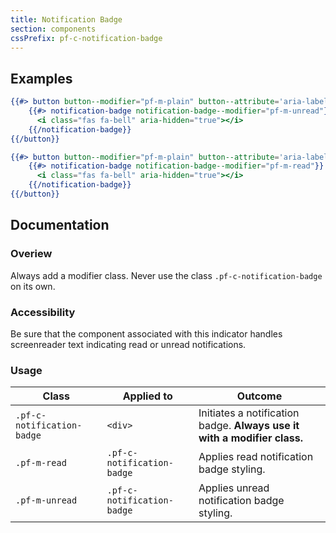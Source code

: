 ```yaml
---
title: Notification Badge
section: components
cssPrefix: pf-c-notification-badge
---
```


## Examples
```hbs title=Basic
{{#> button button--modifier="pf-m-plain" button--attribute='aria-label="Unread notifications"'}}
    {{#> notification-badge notification-badge--modifier="pf-m-unread"}}
      <i class="fas fa-bell" aria-hidden="true"></i>
    {{/notification-badge}}
{{/button}}

{{#> button button--modifier="pf-m-plain" button--attribute='aria-label="Notifications"'}}
    {{#> notification-badge notification-badge--modifier="pf-m-read"}}
      <i class="fas fa-bell" aria-hidden="true"></i>
    {{/notification-badge}}
{{/button}}
```

## Documentation
### Overiew
Always add a modifier class. Never use the class `.pf-c-notification-badge` on its own.

### Accessibility
Be sure that the component associated with this indicator handles screenreader text indicating read or unread notifications.

### Usage
| Class | Applied to | Outcome |
| -- | -- | -- |
| `.pf-c-notification-badge` | `<div>` |  Initiates a notification badge. **Always use it with a modifier class.** |
| `.pf-m-read` | `.pf-c-notification-badge` |  Applies read notification badge styling. |
| `.pf-m-unread` | `.pf-c-notification-badge` |  Applies unread notification badge styling. |
